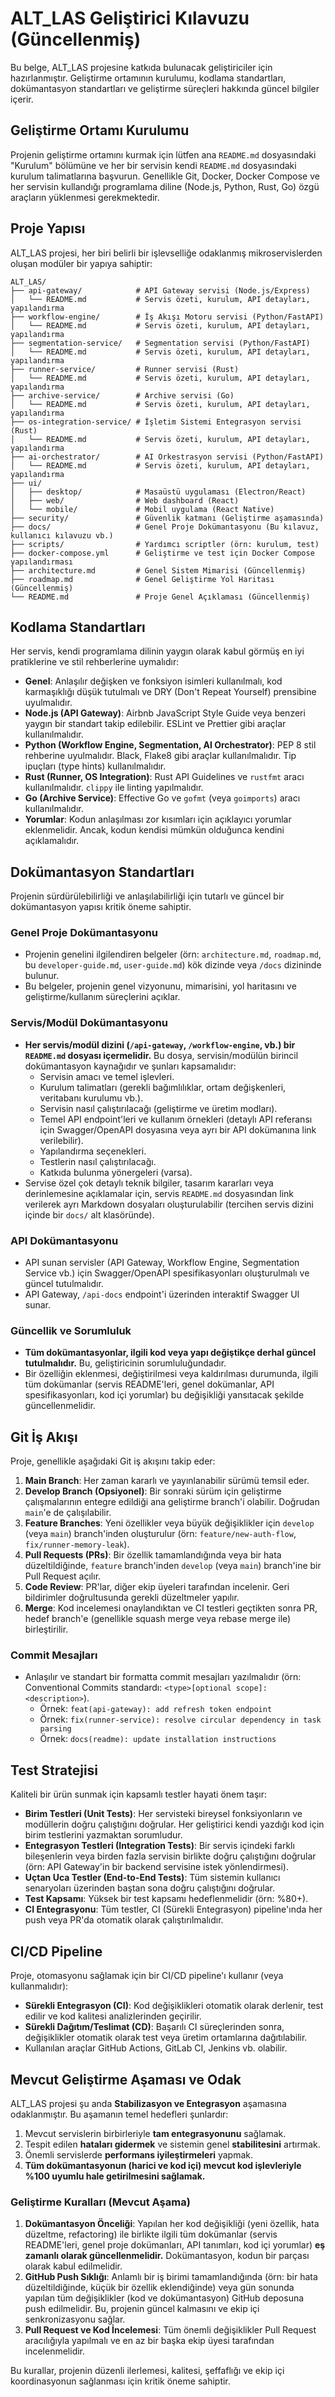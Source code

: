 # ALT_LAS Geliştirici Kılavuzu (Güncellenmiş)

Bu belge, ALT_LAS projesine katkıda bulunacak geliştiriciler için hazırlanmıştır. Geliştirme ortamının kurulumu, kodlama standartları, dokümantasyon standartları ve geliştirme süreçleri hakkında güncel bilgiler içerir.

## Geliştirme Ortamı Kurulumu

Projenin geliştirme ortamını kurmak için lütfen ana `README.md` dosyasındaki "Kurulum" bölümüne ve her bir servisin kendi `README.md` dosyasındaki kurulum talimatlarına başvurun. Genellikle Git, Docker, Docker Compose ve her servisin kullandığı programlama diline (Node.js, Python, Rust, Go) özgü araçların yüklenmesi gerekmektedir.

## Proje Yapısı

ALT_LAS projesi, her biri belirli bir işlevselliğe odaklanmış mikroservislerden oluşan modüler bir yapıya sahiptir:

```
ALT_LAS/
├── api-gateway/            # API Gateway servisi (Node.js/Express)
│   └── README.md           # Servis özeti, kurulum, API detayları, yapılandırma
├── workflow-engine/        # İş Akışı Motoru servisi (Python/FastAPI)
│   └── README.md           # Servis özeti, kurulum, API detayları, yapılandırma
├── segmentation-service/   # Segmentation servisi (Python/FastAPI)
│   └── README.md           # Servis özeti, kurulum, API detayları, yapılandırma
├── runner-service/         # Runner servisi (Rust)
│   └── README.md           # Servis özeti, kurulum, API detayları, yapılandırma
├── archive-service/        # Archive servisi (Go)
│   └── README.md           # Servis özeti, kurulum, API detayları, yapılandırma
├── os-integration-service/ # İşletim Sistemi Entegrasyon servisi (Rust)
│   └── README.md           # Servis özeti, kurulum, API detayları, yapılandırma
├── ai-orchestrator/        # AI Orkestrasyon servisi (Python/FastAPI)
│   └── README.md           # Servis özeti, kurulum, API detayları, yapılandırma
├── ui/
│   ├── desktop/            # Masaüstü uygulaması (Electron/React)
│   ├── web/                # Web dashboard (React)
│   └── mobile/             # Mobil uygulama (React Native)
├── security/               # Güvenlik katmanı (Geliştirme aşamasında)
├── docs/                   # Genel Proje Dokümantasyonu (Bu kılavuz, kullanıcı kılavuzu vb.)
├── scripts/                # Yardımcı scriptler (örn: kurulum, test)
├── docker-compose.yml      # Geliştirme ve test için Docker Compose yapılandırması
├── architecture.md         # Genel Sistem Mimarisi (Güncellenmiş)
├── roadmap.md              # Genel Geliştirme Yol Haritası (Güncellenmiş)
└── README.md               # Proje Genel Açıklaması (Güncellenmiş)
```

## Kodlama Standartları

Her servis, kendi programlama dilinin yaygın olarak kabul görmüş en iyi pratiklerine ve stil rehberlerine uymalıdır:

-   **Genel**: Anlaşılır değişken ve fonksiyon isimleri kullanılmalı, kod karmaşıklığı düşük tutulmalı ve DRY (Don't Repeat Yourself) prensibine uyulmalıdır.
-   **Node.js (API Gateway)**: Airbnb JavaScript Style Guide veya benzeri yaygın bir standart takip edilebilir. ESLint ve Prettier gibi araçlar kullanılmalıdır.
-   **Python (Workflow Engine, Segmentation, AI Orchestrator)**: PEP 8 stil rehberine uyulmalıdır. Black, Flake8 gibi araçlar kullanılmalıdır. Tip ipuçları (type hints) kullanılmalıdır.
-   **Rust (Runner, OS Integration)**: Rust API Guidelines ve `rustfmt` aracı kullanılmalıdır. `clippy` ile linting yapılmalıdır.
-   **Go (Archive Service)**: Effective Go ve `gofmt` (veya `goimports`) aracı kullanılmalıdır.
-   **Yorumlar**: Kodun anlaşılması zor kısımları için açıklayıcı yorumlar eklenmelidir. Ancak, kodun kendisi mümkün olduğunca kendini açıklamalıdır.

## Dokümantasyon Standartları

Projenin sürdürülebilirliği ve anlaşılabilirliği için tutarlı ve güncel bir dokümantasyon yapısı kritik öneme sahiptir.

### Genel Proje Dokümantasyonu
-   Projenin genelini ilgilendiren belgeler (örn: `architecture.md`, `roadmap.md`, bu `developer-guide.md`, `user-guide.md`) kök dizinde veya `/docs` dizininde bulunur.
-   Bu belgeler, projenin genel vizyonunu, mimarisini, yol haritasını ve geliştirme/kullanım süreçlerini açıklar.

### Servis/Modül Dokümantasyonu
-   **Her servis/modül dizini (`/api-gateway`, `/workflow-engine`, vb.) bir `README.md` dosyası içermelidir.** Bu dosya, servisin/modülün birincil dokümantasyon kaynağıdır ve şunları kapsamalıdır:
    -   Servisin amacı ve temel işlevleri.
    -   Kurulum talimatları (gerekli bağımlılıklar, ortam değişkenleri, veritabanı kurulumu vb.).
    -   Servisin nasıl çalıştırılacağı (geliştirme ve üretim modları).
    -   Temel API endpoint'leri ve kullanım örnekleri (detaylı API referansı için Swagger/OpenAPI dosyasına veya ayrı bir API dokümanına link verilebilir).
    -   Yapılandırma seçenekleri.
    -   Testlerin nasıl çalıştırılacağı.
    -   Katkıda bulunma yönergeleri (varsa).
-   Servise özel çok detaylı teknik bilgiler, tasarım kararları veya derinlemesine açıklamalar için, servis `README.md` dosyasından link verilerek ayrı Markdown dosyaları oluşturulabilir (tercihen servis dizini içinde bir `docs/` alt klasöründe).

### API Dokümantasyonu
-   API sunan servisler (API Gateway, Workflow Engine, Segmentation Service vb.) için Swagger/OpenAPI spesifikasyonları oluşturulmalı ve güncel tutulmalıdır.
-   API Gateway, `/api-docs` endpoint'i üzerinden interaktif Swagger UI sunar.

### Güncellik ve Sorumluluk
-   **Tüm dokümantasyonlar, ilgili kod veya yapı değiştikçe derhal güncel tutulmalıdır.** Bu, geliştiricinin sorumluluğundadır.
-   Bir özelliğin eklenmesi, değiştirilmesi veya kaldırılması durumunda, ilgili tüm dokümanlar (servis README'leri, genel dokümanlar, API spesifikasyonları, kod içi yorumlar) bu değişikliği yansıtacak şekilde güncellenmelidir.

## Git İş Akışı

Proje, genellikle aşağıdaki Git iş akışını takip eder:

1.  **Main Branch**: Her zaman kararlı ve yayınlanabilir sürümü temsil eder.
2.  **Develop Branch (Opsiyonel)**: Bir sonraki sürüm için geliştirme çalışmalarının entegre edildiği ana geliştirme branch'i olabilir. Doğrudan `main`'e de çalışılabilir.
3.  **Feature Branches**: Yeni özellikler veya büyük değişiklikler için `develop` (veya `main`) branch'inden oluşturulur (örn: `feature/new-auth-flow`, `fix/runner-memory-leak`).
4.  **Pull Requests (PRs)**: Bir özellik tamamlandığında veya bir hata düzeltildiğinde, `feature` branch'inden `develop` (veya `main`) branch'ine bir Pull Request açılır.
5.  **Code Review**: PR'lar, diğer ekip üyeleri tarafından incelenir. Geri bildirimler doğrultusunda gerekli düzeltmeler yapılır.
6.  **Merge**: Kod incelemesi onaylandıktan ve CI testleri geçtikten sonra PR, hedef branch'e (genellikle squash merge veya rebase merge ile) birleştirilir.

### Commit Mesajları
-   Anlaşılır ve standart bir formatta commit mesajları yazılmalıdır (örn: Conventional Commits standardı: `<type>[optional scope]: <description>`).
    -   Örnek: `feat(api-gateway): add refresh token endpoint`
    -   Örnek: `fix(runner-service): resolve circular dependency in task parsing`
    -   Örnek: `docs(readme): update installation instructions`

## Test Stratejisi

Kaliteli bir ürün sunmak için kapsamlı testler hayati önem taşır:

-   **Birim Testleri (Unit Tests)**: Her servisteki bireysel fonksiyonların ve modüllerin doğru çalıştığını doğrular. Her geliştirici kendi yazdığı kod için birim testlerini yazmaktan sorumludur.
-   **Entegrasyon Testleri (Integration Tests)**: Bir servis içindeki farklı bileşenlerin veya birden fazla servisin birlikte doğru çalıştığını doğrular (örn: API Gateway'in bir backend servisine istek yönlendirmesi).
-   **Uçtan Uca Testler (End-to-End Tests)**: Tüm sistemin kullanıcı senaryoları üzerinden baştan sona doğru çalıştığını doğrular.
-   **Test Kapsamı**: Yüksek bir test kapsamı hedeflenmelidir (örn: %80+).
-   **CI Entegrasyonu**: Tüm testler, CI (Sürekli Entegrasyon) pipeline'ında her push veya PR'da otomatik olarak çalıştırılmalıdır.

## CI/CD Pipeline

Proje, otomasyonu sağlamak için bir CI/CD pipeline'ı kullanır (veya kullanmalıdır):

-   **Sürekli Entegrasyon (CI)**: Kod değişiklikleri otomatik olarak derlenir, test edilir ve kod kalitesi analizlerinden geçirilir.
-   **Sürekli Dağıtım/Teslimat (CD)**: Başarılı CI süreçlerinden sonra, değişiklikler otomatik olarak test veya üretim ortamlarına dağıtılabilir.
-   Kullanılan araçlar GitHub Actions, GitLab CI, Jenkins vb. olabilir.

## Mevcut Geliştirme Aşaması ve Odak

ALT_LAS projesi şu anda **Stabilizasyon ve Entegrasyon** aşamasına odaklanmıştır. Bu aşamanın temel hedefleri şunlardır:

1.  Mevcut servislerin birbirleriyle **tam entegrasyonunu** sağlamak.
2.  Tespit edilen **hataları gidermek** ve sistemin genel **stabilitesini** artırmak.
3.  Önemli servislerde **performans iyileştirmeleri** yapmak.
4.  **Tüm dokümantasyonun (harici ve kod içi) mevcut kod işlevleriyle %100 uyumlu hale getirilmesini sağlamak.**

### Geliştirme Kuralları (Mevcut Aşama)

1.  **Dokümantasyon Önceliği**: Yapılan her kod değişikliği (yeni özellik, hata düzeltme, refactoring) ile birlikte ilgili tüm dokümanlar (servis README'leri, genel proje dokümanları, API tanımları, kod içi yorumlar) **eş zamanlı olarak güncellenmelidir.** Dokümantasyon, kodun bir parçası olarak kabul edilmelidir.
2.  **GitHub Push Sıklığı**: Anlamlı bir iş birimi tamamlandığında (örn: bir hata düzeltildiğinde, küçük bir özellik eklendiğinde) veya gün sonunda yapılan tüm değişiklikler (kod ve dokümantasyon) GitHub deposuna push edilmelidir. Bu, projenin güncel kalmasını ve ekip içi senkronizasyonu sağlar.
3.  **Pull Request ve Kod İncelemesi**: Tüm önemli değişiklikler Pull Request aracılığıyla yapılmalı ve en az bir başka ekip üyesi tarafından incelenmelidir.

Bu kurallar, projenin düzenli ilerlemesi, kalitesi, şeffaflığı ve ekip içi koordinasyonun sağlanması için kritik öneme sahiptir.
